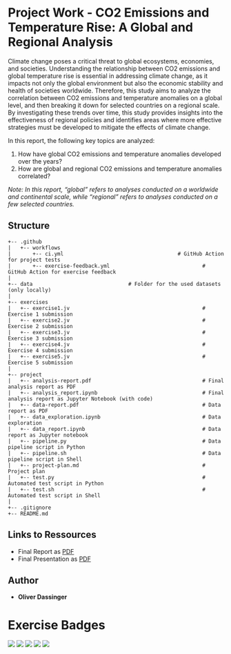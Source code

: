 # Project Work - CO2 Emissions and Temperature Rise: A Global and Regional Analysis
Climate change poses a critical threat to global ecosystems, economies, and societies. Understanding the relationship between CO2 emissions and global temperature rise is essential in addressing climate change, as it impacts not only the global environment but also the economic stability and health of societies worldwide. Therefore, this study aims to analyze the correlation between CO2 emissions and temperature anomalies on a global level, and then breaking it down for 
selected countries on a regional scale. By investigating these trends over time, this study provides insights into the effectiveness of regional policies and identifies areas where more effective strategies must be developed to mitigate the effects of climate change. 

In this report, the following key topics are analyzed: 
1. How have global CO2 emissions and temperature anomalies developed over the years? 
2. How are global and regional CO2 emissions and temperature anomalies correlated?

*Note: In this report, “global” refers to analyses conducted on a worldwide and continental scale, while “regional” 
refers to analyses conducted on a few selected countries.*

## Structure
```
+-- .github
|   +-- workflows
|       +-- ci.yml		                               # GitHub Action for project tests
|       +-- exercise-feedback.yml                              # GitHub Action for exercise feedback
|
+-- data						       # Folder for the used datasets (only locally)
|						       
+-- exercises
|   +-- exercise1.jv                                           # Exercise 1 submission
|   +-- exercise2.jv                                           # Exercise 2 submission
|   +-- exercise3.jv                                           # Exercise 3 submission
|   +-- exercise4.jv                                           # Exercise 4 submission
|   +-- exercise5.jv                                           # Exercise 5 submission
|
+-- project
|   +-- analysis-report.pdf                                    # Final analysis report as PDF
|   +-- analysis_report.ipynb                                  # Final analysis report as Jupyter Notebook (with code)
|   +-- data-report.pdf                                        # Data report as PDF
|   +-- data_exploration.ipynb                                 # Data exploration
|   +-- data_report.ipynb                                      # Data report as Jupyter notebook
|   +-- pipeline.py                                            # Data pipeline script in Python
|   +-- pipeline.sh                                            # Data pipeline script in Shell
|   +-- project-plan.md                                        # Project plan
|   +-- test.py                                                # Automated test script in Python
|   +-- test.sh                                                # Automated test script in Shell
|
+-- .gitignore
+-- README.md
```

## Links to Ressources
- Final Report as [PDF](https://github.com/ordass00/made_fau/blob/main/project/analysis-report.pdf)
- Final Presentation as [PDF](https://github.com/ordass00/made_fau/blob/main/project/slides.pdf)

## Author
- **Oliver Dassinger**

# Exercise Badges
![](https://byob.yarr.is/ordass00/made_fau/score_ex1) ![](https://byob.yarr.is/ordass00/made_fau/score_ex2) ![](https://byob.yarr.is/ordass00/made_fau/score_ex3) ![](https://byob.yarr.is/ordass00/made_fau/score_ex4) ![](https://byob.yarr.is/ordass00/made_fau/score_ex5)

